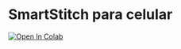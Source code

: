# SmartStitch para celular
[![Open In Colab](https://colab.research.google.com/assets/colab-badge.svg)](https://colab.research.google.com/github/xmks-colab/SmartCutter/blob/main/SmartStitch_para_celular.ipynb)
